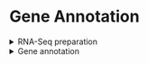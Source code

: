 <H1>Gene Annotation</H1>  

<details>  
<summary>RNA-Seq preparation</summary>  
	
<h4>Raw read QC</h4>  

Raw reads are saved at /redser5/raw/Meyer_GVTP_rnaseq/RM_8RNA_S-23-0084_GAP507-380985426.tar.gz   
They were QC'd with FastQC  
  Script above: fastqc.sh  
  Reports: fastqc_raw  

<h4>Filtering</h4>  

Filtering with fastp defaults was performed.  
  Script: fastp.sh  
  Reports: fastp_reports  
  Output: /redser5/projects/GVTP/reads/rnaseq/trimmed  

<h4>Initial alignment</h4>  

Initial alignment with Hisat resulted in poor mapping rate.  Easel prefers >=85% mapping per library.  Mapping and unmapped reads were put into separate files for further evaluation.  This was done by using the -F 4 and -f 4 flags to filter the .bam files.  Cut -f1 was used to get a list of read ids which was provided to seqtk to create the subset fastq files.  
  Script: hisat/hisat.sh  
  Mapping rates: hisat/flagstat_all.txt  
  Output: /redser5/projects/GVTP/gene_annotations/hisat/trimmed-only  

<h4>Contaminant filtering</h4>  

Unmapped reads were checked for contaminants.  Contaminant identification was done on the UCONN HPC using Kraken and the MiniKrakenv2 database saved there that contains bacteria, archaea, and virus.  There were a substantial number of hits to certain bacteria.  Results can be viewed in reports found above in 'kraken_reports'.  As output, Kraken provides separate fastq files for classified and unclassified reads, with classified being the fastq matching the contaminant database.  Unclassified reads were combined with the original mapped reads for a contaminant-filtered set of RNA-Seq.  
  Script: kraken.sh   
  Input: /redser5/projects/GVTP/reads/rnaseq/trimmed/unmapped  
  Reports: kraken_reports (directory above)     
  Output, 'unclassified' fastq only saved: /redser5/projects/GVTP/reads/rnaseq/kraken_unclassified  

<h4>Final alignment</h4>  

Mapping was redone with the contaminant filtered RNA-Seq.  
  Script: hisat.sh (bottom for loop only)    
  Input: /redser5/projects/GVTP/reads/rnaseq/trimmed_mapped_and_unmapped_unclassified   
  Output: /redser5/projects/GVTP/gene_annotations/hisat/trimmed-contamfilt   

</details>

<details>
<summary>Gene annotation</summary>  

EASEL - transcript assembly, gene prediction, filtering, summary metrics  

Easel was run on the UCONN HPC but the output is saved at:  
  /redser5/projects/GVTP/gene_annotations/    
  Command to run easel: nextflow.sh  
  Configurations for run: gvtp.yaml  
  Output: gvtp-easel.tar.gz  

Scripts to run are saved above along with descriptive output such as metrics and the entap log.  

</details>
